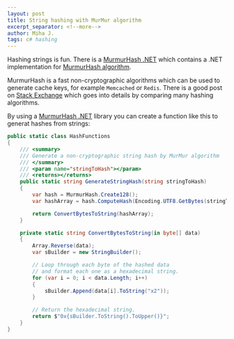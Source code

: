 ```yaml
---
layout: post
title: String hashing with MurMur algorithm
excerpt_separator: <!--more-->
author: Miha J.
tags: c# hashing
---
```

<!--more-->
Hashing strings is fun. There is a [MurmurHash .NET](https://github.com/darrenkopp/murmurhash-net) which contains a .NET implementation for [MurmurHash algorithm](https://en.wikipedia.org/wiki/MurmurHash).

MurmurHash is a fast non-cryptographic algorithms which can be used to generate cache keys, for example `Memcached` or `Redis`. There is a good post on [Stack Exchange](https://softwareengineering.stackexchange.com/questions/49550/which-hashing-algorithm-is-best-for-uniqueness-and-speed) which goes into details by comparing many hashing algorithms.

By using a [MurmurHash .NET](https://github.com/darrenkopp/murmurhash-net) library you can create a function like this to generat hashes from strings:

```csharp
public static class HashFunctions
{
    /// <summary>
    /// Generate a non-cryptographic string hash by MurMur algorithm
    /// </summary>
    /// <param name="stringToHash"></param>
    /// <returns></returns>
    public static string GenerateStringHash(string stringToHash)
    {
        var hash = MurmurHash.Create128();
        var hashArray = hash.ComputeHash(Encoding.UTF8.GetBytes(stringToHash));

        return ConvertBytesToString(hashArray);
    }

    private static string ConvertBytesToString(in byte[] data)
    {
        Array.Reverse(data);
        var sBuilder = new StringBuilder();

        // Loop through each byte of the hashed data 
        // and format each one as a hexadecimal string.
        for (var i = 0; i < data.Length; i++)
        {
            sBuilder.Append(data[i].ToString("x2"));
        }

        // Return the hexadecimal string.
        return $"0x{sBuilder.ToString().ToUpper()}";
    }
}
```